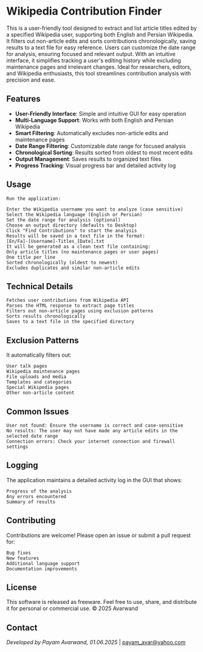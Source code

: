 # Wikipedia Contribution Finder
This is a user-friendly tool designed to extract and list article titles edited by a specified Wikipedia user,
supporting both English and Persian Wikipedia.
It filters out non-article edits and sorts contributions chronologically, saving results to a text file for
easy reference.
Users can customize the date range for analysis, ensuring focused and relevant output.
With an intuitive interface, it simplifies tracking a user's editing history while excluding maintenance
pages and irrelevant changes. Ideal for researchers, editors, and Wikipedia enthusiasts, this tool streamlines
contribution analysis with precision and ease.


## Features

- **User-Friendly Interface**:	Simple and intuitive GUI for easy operation
- **Multi-Language Support**:	Works with both English and Persian Wikipedia
- **Smart Filtering**:			Automatically excludes non-article edits and maintenance pages
- **Date Range Filtering**:		Customizable date range for focused analysis
- **Chronological Sorting**:	Results sorted from oldest to most recent edits
- **Output Management**:		Saves results to organized text files
- **Progress Tracking**:		Visual progress bar and detailed activity log


## Usage

    Run the application:

    Enter the Wikipedia username you want to analyze (case sensitive)
    Select the Wikipedia language (English or Persian)
    Set the date range for analysis (optional)
    Choose an output directory (defaults to Desktop)
    Click "Find Contributions" to start the analysis
    Results will be saved in a text file in the format:
    [En/Fa]-[Username]-Titles_[Date].txt
	It will be generated as a clean text file containing:
    Only article titles (no maintenance pages or user pages)
    One title per line
    Sorted chronologically (oldest to newest)
    Excludes duplicates and similar non-article edits


## Technical Details

    Fetches user contributions from Wikipedia API
    Parses the HTML response to extract page titles
    Filters out non-article pages using exclusion patterns
    Sorts results chronologically
    Saves to a text file in the specified directory

## Exclusion Patterns

It automatically filters out:

    User talk pages
    Wikipedia maintenance pages
    File uploads and media
    Templates and categories
    Special Wikipedia pages
    Other non-article content


## Common Issues

    User not found: Ensure the username is correct and case-sensitive
    No results: The user may not have made any article edits in the selected date range
    Connection errors: Check your internet connection and firewall settings

## Logging

The application maintains a detailed activity log in the GUI that shows:

    Progress of the analysis
    Any errors encountered
    Summary of results

## Contributing

Contributions are welcome! Please open an issue or submit a pull request for:

    Bug fixes
    New features
    Additional language support
    Documentation improvements


## License

This software is released as freeware.
Feel free to use, share, and distribute it for personal or commercial use.
© 2025 Avarwand


## Contact

_Developed by Payam Avarwand,	01.06.2025_ | payam_avar@yahoo.com